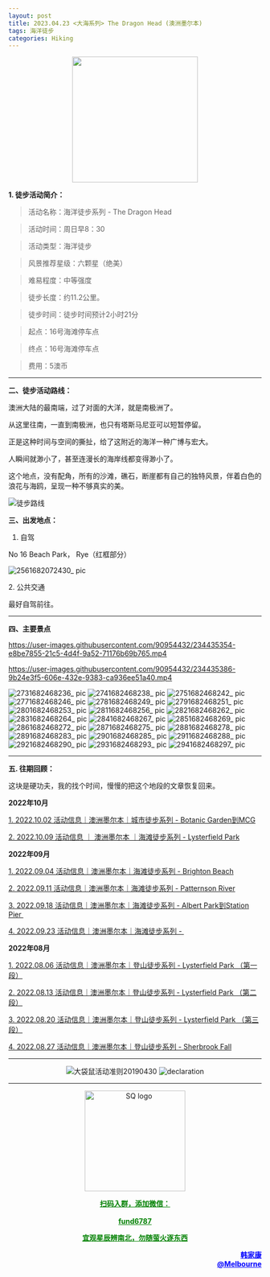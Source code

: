 ```yaml
---
layout: post
title: 2023.04.23 <大海系列> The Dragon Head (澳洲墨尔本)
tags: 海洋徒步
categories: Hiking
---
```

<p align="center">
  <img width="250" src="https://user-images.githubusercontent.com/90954432/197183769-043b3cce-ffc5-439d-b355-fc227af37705.jpeg">
</p>

**1. 徒步活动简介：**

> 活动名称：海洋徒步系列 - The Dragon Head

> 活动时间：周日早8：30

> 活动类型：海洋徒步

> 风景推荐星级：六颗星（绝美）

> 难易程度：中等强度

> 徒步长度：约11.2公里。

> 徒步时间：徒步时间预计2小时21分

> 起点：16号海滩停车点

> 终点：16号海滩停车点

> 费用：5澳币

---

**二、徒步活动路线：**

澳洲大陆的最南端，过了对面的大洋，就是南极洲了。

从这里往南，一直到南极洲，也只有塔斯马尼亚可以短暂停留。

正是这种时间与空间的撕扯，给了这附近的海洋一种广博与宏大。

人瞬间就渺小了，甚至连漫长的海岸线都变得渺小了。

这个地点，没有配角，所有的沙滩，礁石，断崖都有自己的独特风景，伴着白色的浪花与海鸥，呈现一种不够真实的美。

![徒步路线](https://user-images.githubusercontent.com/90954432/233614456-3ad0542a-85b7-458d-9513-6a33c3cd0e4a.jpg)

**三、出发地点：**

1. 自驾

No 16 Beach Park， Rye（红框部分）

![2561682072430_ pic](https://user-images.githubusercontent.com/90954432/233614597-0c5a7c6a-d9ad-445c-be76-e2f358021892.jpg)

2. 公共交通

最好自驾前往。

---

**四、主要景点**

https://user-images.githubusercontent.com/90954432/234435354-e8be7855-21c5-4d4f-9a52-71176b69b765.mp4

https://user-images.githubusercontent.com/90954432/234435386-9b24e3f5-606e-432e-9383-ca936ee51a40.mp4

![2731682468236_ pic](https://user-images.githubusercontent.com/90954432/234435455-317140db-88c4-4786-87cf-033d38d3ffa9.jpg)
![2741682468238_ pic](https://user-images.githubusercontent.com/90954432/234435463-faa4ec0a-7668-4af4-8d48-a09579f0d891.jpg)
![2751682468242_ pic](https://user-images.githubusercontent.com/90954432/234435478-aa4f4ecd-bd24-43c8-98b1-841a1544284b.jpg)
![2771682468246_ pic](https://user-images.githubusercontent.com/90954432/234435491-7f1e0366-cc6e-4b6f-bd86-7a8459c9a092.jpg)
![2781682468249_ pic](https://user-images.githubusercontent.com/90954432/234435494-7c9dd156-19e1-40bf-b401-3a728b6e96d3.jpg)
![2791682468251_ pic](https://user-images.githubusercontent.com/90954432/234435504-c19c7786-5028-48dd-9950-0f67ab671a0b.jpg)
![2801682468253_ pic](https://user-images.githubusercontent.com/90954432/234435507-465e0216-4abe-4aa2-91c7-81a3fc7bb1ca.jpg)
![2811682468256_ pic](https://user-images.githubusercontent.com/90954432/234435525-828c5974-c3e9-4eb9-953c-d37b9339f292.jpg)
![2821682468262_ pic](https://user-images.githubusercontent.com/90954432/234435537-d21411c0-0314-4460-b8ad-c10e376d8c38.jpg)
![2831682468264_ pic](https://user-images.githubusercontent.com/90954432/234435548-8e0216fe-dc53-476d-9e0e-5dc1b7a8f6e9.jpg)
![2841682468267_ pic](https://user-images.githubusercontent.com/90954432/234435567-c12d7610-c12b-4a15-8776-68130c2d270b.jpg)
![2851682468269_ pic](https://user-images.githubusercontent.com/90954432/234435572-8f48bd4d-3703-42e8-a5c4-96fbc1b9f655.jpg)
![2861682468272_ pic](https://user-images.githubusercontent.com/90954432/234435578-0e79d6f4-ed38-49aa-8043-88dc50ec8f7d.jpg)
![2871682468275_ pic](https://user-images.githubusercontent.com/90954432/234435585-0c6e5fc7-da9b-468d-802d-f33b899f3cc6.jpg)
![2881682468278_ pic](https://user-images.githubusercontent.com/90954432/234435594-9f7eaeed-52be-4133-a03b-1c09996335bb.jpg)
![2891682468283_ pic](https://user-images.githubusercontent.com/90954432/234435596-b62ca388-b193-467a-8107-8aef9c2b018f.jpg)
![2901682468285_ pic](https://user-images.githubusercontent.com/90954432/234435605-b07b1134-bb6e-4985-88d8-e5da9c44d05e.jpg)
![2911682468288_ pic](https://user-images.githubusercontent.com/90954432/234435615-13caf36e-ac79-4b79-a57f-013845812d0f.jpg)
![2921682468290_ pic](https://user-images.githubusercontent.com/90954432/234435618-315f2af9-f01a-4814-b74e-ae2062a0800c.jpg)
![2931682468293_ pic](https://user-images.githubusercontent.com/90954432/234435627-aa2b3448-9030-4019-bb9e-5d1077563309.jpg)
![2941682468297_ pic](https://user-images.githubusercontent.com/90954432/234435632-622f60de-1611-40b8-8819-9725852fb27a.jpg)

---

**五. 往期回顾：**

这块是硬功夫，我的找个时间，慢慢的把这个地段的文章恢复回来。

**2022年10月**

[1. 2022.10.02 活动信息｜澳洲墨尔本｜城市徒步系列 - Botanic Garden到MCG](http://mp.weixin.qq.com/s?__biz=MzUxOTkxNjMwOA==&mid=2247484978&idx=1&sn=ed5136a1de4c66e2b13caea309ebb671&chksm=f9f31849ce84915fcc661481be2e4f021e4929eea9809e1e76e5d5bcb7be9de2da93369bdbbc&scene=21#wechat_redirect) 

[2. 2022.10.09 活动信息 ｜ 澳洲墨尔本 ｜海滩徒步系列 - Lysterfield Park](http://mp.weixin.qq.com/s?__biz=MzUxOTkxNjMwOA==&mid=2247485002&idx=1&sn=bbd47773ef48aaa6c63583dbb5efd88c&chksm=f9f31831ce849127d1a1f4dae22a577972e7fadcefa2182df92c0480116aa26773c8241231fe&scene=21#wechat_redirect) 

**2022年09月**

 [1. 2022.09.04 活动信息｜澳洲墨尔本｜海滩徒步系列 - Brighton Beach](http://mp.weixin.qq.com/s?__biz=MzUxOTkxNjMwOA==&mid=2247484887&idx=1&sn=0ac1c26615f42f2a8bfa5de6650e3f2d&chksm=f9f31bacce8492ba566188217e312eb29b93f333f2b650b313fba42171b23d0ea55c531fa0f0&scene=21#wechat_redirect) 

 [2. 2022.09.11 活动信息｜澳洲墨尔本｜海滩徒步系列 - Patternson River](http://mp.weixin.qq.com/s?__biz=MzUxOTkxNjMwOA==&mid=2247484911&idx=1&sn=78d7a051c7150c107acc5724620e7d0c&chksm=f9f31b94ce84928293f3fce04622c391b0e2123edd17e96a6a3121da2f8dc8bcfede5f58c282&scene=21#wechat_redirect) 

 [3. 2022.09.18 活动信息｜澳洲墨尔本｜海滩徒步系列 - Albert Park到Station Pier ](http://mp.weixin.qq.com/s?__biz=MzUxOTkxNjMwOA==&mid=2247484932&idx=1&sn=ca58606ae0c386a7b02e8d8dd2d00980&chksm=f9f3187fce84916931f9254bd5887992e0399a27b5e3ec575fc4faeaa387e3255c17dde78012&scene=21#wechat_redirect) 

[4. 2022.09.23 活动信息｜澳洲墨尔本｜海滩徒步系列 - ](http://mp.weixin.qq.com/s?__biz=MzUxOTkxNjMwOA==&mid=2247484955&idx=1&sn=8332e3ba1528657ddd38b4ef9629e32d&chksm=f9f31860ce8491765247027b6ff8deaae1e239dfcfc877ae91a7602053489afdca6f304932aa&scene=21#wechat_redirect) 

**2022年08月**

 [1. 2022.08.06 活动信息｜澳洲墨尔本｜登山徒步系列 - Lysterfield Park （第一段）](http://mp.weixin.qq.com/s?__biz=MzUxOTkxNjMwOA==&mid=2247484786&idx=1&sn=f9dfc1ab1e56f1a4957eafd48a376445&chksm=f9f31b09ce84921ff5ee7ff9603eaa6bb8cb9b99d3fe26efc7213087d378c6ac04d5eae16c95&scene=21#wechat_redirect) 

 [2. 2022.08.13 活动信息｜澳洲墨尔本｜登山徒步系列 - Lysterfield Park （第二段）](http://mp.weixin.qq.com/s?__biz=MzUxOTkxNjMwOA==&mid=2247484789&idx=1&sn=571d9139128d3f20b9173a9f7463bb1a&chksm=f9f31b0ece84921855520d95cbbd5bc3029aac54ba8b4d63b140d29a7de09b81895a1e97880a&scene=21#wechat_redirect) 

 [3. 2022.08.20 活动信息｜澳洲墨尔本｜登山徒步系列 - Lysterfield Park （第三段）](http://mp.weixin.qq.com/s?__biz=MzUxOTkxNjMwOA==&mid=2247484826&idx=1&sn=7425850bff3e7334520e921389ef671c&chksm=f9f31be1ce8492f76d9b95fbcf946856da969682802d87aa0d0a72c3f76c28e4d9d18d5c2e9d&scene=21#wechat_redirect) 

 [4. 2022.08.27 活动信息｜澳洲墨尔本｜登山徒步系列 - Sherbrook Fall](http://mp.weixin.qq.com/s?__biz=MzUxOTkxNjMwOA==&mid=2247484859&idx=1&sn=70e596e4b91c9efe09e97136aa120efe&chksm=f9f31bc0ce8492d66b9c238f4bd299a2e41f9aadfcbd155b01b77f521229ef12aaf755f46504&scene=21#wechat_redirect) 

---

<p align="center">
  <img alt="大袋鼠活动准则20190430" src="https://user-images.githubusercontent.com/90954432/197184791-50268d4a-839c-42a5-b42f-957043f80b9d.png">
  <img src="https://user-images.githubusercontent.com/90954432/197324665-50cd9f62-c0ab-43f9-9af6-cb9b86d9ff70.png" alt="declaration">
</p>

---

<p align="center">
  <img width="200" src="https://user-images.githubusercontent.com/90954432/197332354-e65465c3-5a13-4bf3-b311-cd253cb89349.jpeg" alt="SQ logo">
</p>

<p align="center">
  <strong><a href="#" style="color:green">扫码入群，添加微信：</a></strong>
  <br>
  <br>
  <strong><a href="#" style="color:green">fund6787</a></strong>
</p>

<p align="center">
  <strong><a href="#" style="color:green">宜观星辰辨南北，勿随萤火逐东西</a></strong>
</p>

<p align="right" style="color:blue">
  <strong><a href="#" style="color:blue">韩家康</a></strong>
  <br>
  <strong><a href="#" style="color:blue">@Melbourne</a></strong>
  <br>
</p>
